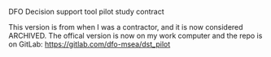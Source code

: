 DFO Decision support tool pilot study contract

This version is from when I was a contractor, and it is now considered ARCHIVED. The offical version is now on my work computer and the repo is on GitLab:
https://gitlab.com/dfo-msea/dst_pilot
